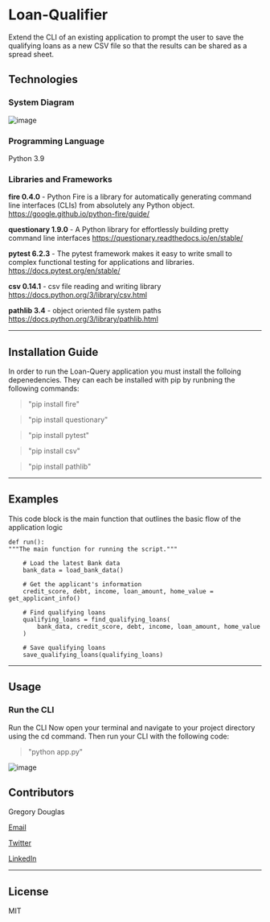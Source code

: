 # Loan-Qualifier

Extend the CLI of an existing application to prompt the user to save the qualifying loans as a new CSV file so that the results can be shared as a spread sheet.


## Technologies

### System Diagram

![image](https://user-images.githubusercontent.com/85652516/124553287-2eb35800-ddfa-11eb-940a-61f49befc2fb.png)


### Programming Language

Python 3.9

### Libraries and Frameworks

**fire 0.4.0** - Python Fire is a library for automatically generating command line interfaces (CLIs) from absolutely any Python object.
https://google.github.io/python-fire/guide/

**questionary 1.9.0** - A Python library for effortlessly building pretty command line interfaces
https://questionary.readthedocs.io/en/stable/

**pytest 6.2.3** - The pytest framework makes it easy to write small to complex functional testing for applications and libraries.
https://docs.pytest.org/en/stable/

**csv 0.14.1** - csv file reading and writing library  
https://docs.python.org/3/library/csv.html

**pathlib 3.4** - object oriented file system paths
https://docs.python.org/3/library/pathlib.html

---

## Installation Guide

In order to run the Loan-Query application you must install the folloing depenedencies. They can each be installed with pip by runbning the following commands:

> "pip install fire"

> "pip install questionary"

> "pip install pytest"

> "pip install csv"

> "pip install pathlib"

---

## Examples

This code block is the main function that outlines the basic flow of the application logic

```
def run():
"""The main function for running the script."""

    # Load the latest Bank data
    bank_data = load_bank_data()

    # Get the applicant's information
    credit_score, debt, income, loan_amount, home_value = get_applicant_info()

    # Find qualifying loans
    qualifying_loans = find_qualifying_loans(
        bank_data, credit_score, debt, income, loan_amount, home_value
    )

    # Save qualifying loans
    save_qualifying_loans(qualifying_loans)
```
---

## Usage

### Run the CLI

Run the CLI
Now open your terminal and navigate to your project directory using the cd command.
Then run your CLI with the following code:

> "python app.py"

![image](https://user-images.githubusercontent.com/85652516/124548206-02e0a400-ddf3-11eb-8916-003ab1fe8c06.png)


## Contributors

Gregory Douglas

[Email](mailto:gregory.w.douglas@cheopsconsulting.com "Email - Gregory Douglas")

[Twitter](https://twitter.com/gregorywdouglas "Twitter - Gregory Douglas")

[LinkedIn](https://www.linkedin.com/in/gregorywdouglas "LinkedIn - Gregory Douglas")

---

## License

MIT
